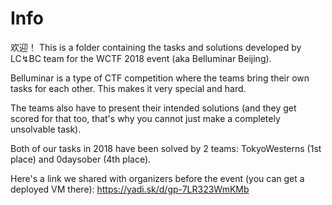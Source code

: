 # Info

欢迎！
This is a folder containing the tasks and solutions developed by LC↯BC team for the WCTF 2018 event (aka Belluminar Beijing).

Belluminar is a type of CTF competition where the teams bring their own tasks for each other.
This makes it very special and hard.

The teams also have to present their intended solutions (and they get scored for that too, that's why you cannot just make a completely unsolvable task).

Both of our tasks in 2018 have been solved by 2 teams: TokyoWesterns (1st place) and 0daysober (4th place).

Here's a link we shared with organizers before the event (you can get a deployed VM there): https://yadi.sk/d/gp-7LR323WmKMb
